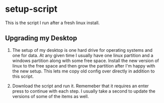 setup-script
============

This is the script I run after a fresh linux install.

Upgrading my Desktop
--------------------

1. The setup of my desktop is one hard drive for operating systems and one for data. At any given time I usually have one linux partition and a windows partition along with some free space. Install the new version of linux to the free space and then grow the partition after I'm happy with the new setup. This lets me copy old config over directly in addition to this script.

2. Download the script and run it. Rememeber that it requires an enter press to continue with each step. I usually take a second to update the versions of some of the items as well.
